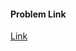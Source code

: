 #### Problem Link
<a href="https://www.hackerrank.com/challenges/quicksort1" target="_blank">Link</a>

